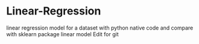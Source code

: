 # Linear-Regression
linear regression model for a dataset with python native code and compare with sklearn package linear model
Edit for git

